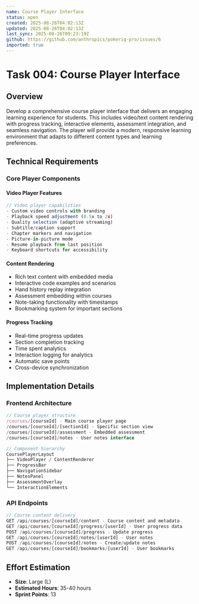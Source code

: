 ```yaml
---
name: Course Player Interface
status: open
created: 2025-08-26T04:02:13Z
updated: 2025-08-26T04:02:13Z
last_sync: 2025-08-26T09:23:19Z
github: https://github.com/anthropics/pokeriq-pro/issues/6
imported: true
---
```


# Task 004: Course Player Interface

## Overview

Develop a comprehensive course player interface that delivers an engaging learning experience for students. This includes video/text content rendering with progress tracking, interactive elements, assessment integration, and seamless navigation. The player will provide a modern, responsive learning environment that adapts to different content types and learning preferences.

## Technical Requirements

### Core Player Components

#### Video Player Features
```typescript
// Video player capabilities
- Custom video controls with branding
- Playback speed adjustment (0.5x to 2x)  
- Quality selection (adaptive streaming)
- Subtitle/caption support
- Chapter markers and navigation
- Picture-in-picture mode
- Resume playback from last position
- Keyboard shortcuts for accessibility
```

#### Content Rendering
- Rich text content with embedded media
- Interactive code examples and scenarios
- Hand history replay integration
- Assessment embedding within courses
- Note-taking functionality with timestamps
- Bookmarking system for important sections

#### Progress Tracking
- Real-time progress updates
- Section completion tracking
- Time spent analytics
- Interaction logging for analytics
- Automatic save points
- Cross-device synchronization

## Implementation Details

### Frontend Architecture
```typescript
// Course player structure
/courses/[courseId] - Main course player page
/courses/[courseId]/[sectionId] - Specific section view
/courses/[courseId]/assessment - Embedded assessment
/courses/[courseId]/notes - User notes interface

// Component hierarchy
CoursePlayerLayout
├── VideoPlayer / ContentRenderer
├── ProgressBar
├── NavigationSidebar
├── NotesPanel
├── AssessmentOverlay
└── InteractionElements
```

### API Endpoints
```typescript
// Course content delivery
GET /api/courses/[courseId]/content - Course content and metadata
GET /api/courses/[courseId]/progress/[userId] - User progress data
POST /api/courses/[courseId]/progress - Update progress
GET /api/courses/[courseId]/notes/[userId] - User notes
POST /api/courses/[courseId]/notes - Create/update notes
GET /api/courses/[courseId]/bookmarks/[userId] - User bookmarks
```

## Effort Estimation
- **Size**: Large (L)
- **Estimated Hours**: 35-40 hours  
- **Sprint Points**: 13